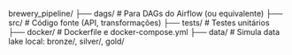 brewery_pipeline/
├── dags/                    # Para DAGs do Airflow (ou equivalente)
├── src/                     # Código fonte (API, transformações)
├── tests/                   # Testes unitários
├── docker/                  # Dockerfile e docker-compose.yml
├── data/                    # Simula data lake local: bronze/, silver/, gold/